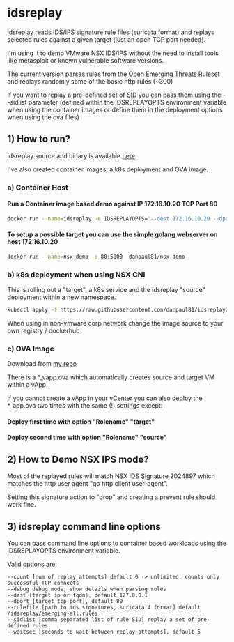 # idsreplay

idsreplay reads IDS/IPS signature rule files (suricata format) and replays selected rules against a given target (just an open TCP port needed). 

I'm using it to demo VMware NSX IDS/IPS without the need to install tools like metasploit or known vulnerable software versions.


The current version parses rules from the [Open Emerging Threats Ruleset](https://rules.emergingthreats.net/open/suricata-4.0/) and replays randomly some of the basic http rules (~300)

If you want to replay a pre-defined set of SID you can pass them using the --sidlist parameter 
(defined within the IDSREPLAYOPTS environment variable when using the container images or define them in the deployment options when using the ova files)



## 1) How to run?

idsreplay source and binary is available [here](https://github.com/danpaul81/idsreplay). 

I've also created container images, a k8s deployment and OVA image.

### a) Container Host
#### Run a Container image based demo against IP 172.16.10.20 TCP Port 80

```bash
docker run --name=idsreplay -e IDSREPLAYOPTS='--dest 172.16.10.20 --dport 80' danpaul81/idsreplay:0.2.0
```

#### To setup a  possible target you can use the simple golang webserver on host 172.16.10.20
```bash
docker run --name=nsx-demo -p 80:5000  danpaul81/nsx-demo
```

### b) k8s deployment when using NSX CNI
This is rolling out a "target", a k8s service and the idsreplay "source" deployment within a new namespace.
```bash
kubectl apply -f https://raw.githubusercontent.com/danpaul81/idsreplay/main/k8s-idsreplay.yaml
````
When using in non-vmware corp network  change the image source to your own registry / dockerhub

### c) OVA Image
Download from [my repo](https://github.com/danpaul81/idsreplay/releases)

There is a *_vapp.ova which automatically creates source and target VM within a vApp.

If you cannot create a vApp in your vCenter you can also deploy the *_app.ova two times with the same (!) settings except:
#### Deploy first time with option "Rolename" "target"
#### Deploy second time with option "Rolename" "source"

## 2) How to Demo NSX IPS mode?
Most of the replayed rules will match NSX IDS Signature 2024897 which matches the http user agent "go http client user-agent". 

Setting this signature action to "drop" and creating a prevent rule should work fine.

## 3) idsreplay command line options
You can pass command line options to container based workloads using the IDSREPLAYOPTS environment variable. 

Valid options are:
```
--count [num of replay attempts] default 0 -> unlimited, counts only successful TCP connects
--debug debug mode, show details when parsing rules
--dest [target ip or fqdn], default 127.0.0.1
--dport [target tcp port], default 80
--rulefile [path to ids signatures, suricata 4 format] default /idsreplay/emerging-all.rules
--sidlist [comma separated list of rule SID] replay a set of pre-defined rules
--waitsec [seconds to wait between replay attempts], default 5

```

